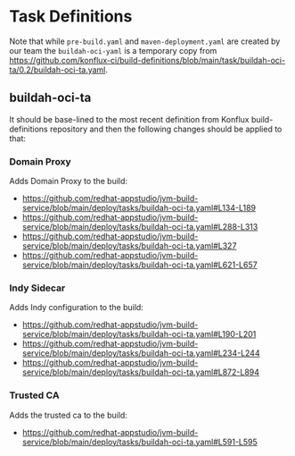 

# Task Definitions

Note that while `pre-build.yaml` and `maven-deployment.yaml` are created by our team the `buildah-oci-yaml` is a temporary copy from https://github.com/konflux-ci/build-definitions/blob/main/task/buildah-oci-ta/0.2/buildah-oci-ta.yaml.


## buildah-oci-ta

It should be base-lined to the most recent definition from Konflux build-definitions repository and then the following changes should be applied to that:

### Domain Proxy
Adds Domain Proxy to the build:
* https://github.com/redhat-appstudio/jvm-build-service/blob/main/deploy/tasks/buildah-oci-ta.yaml#L134-L189
* https://github.com/redhat-appstudio/jvm-build-service/blob/main/deploy/tasks/buildah-oci-ta.yaml#L288-L313
* https://github.com/redhat-appstudio/jvm-build-service/blob/main/deploy/tasks/buildah-oci-ta.yaml#L327
* https://github.com/redhat-appstudio/jvm-build-service/blob/main/deploy/tasks/buildah-oci-ta.yaml#L621-L657

### Indy Sidecar
Adds Indy configuration to the build:
* https://github.com/redhat-appstudio/jvm-build-service/blob/main/deploy/tasks/buildah-oci-ta.yaml#L190-L201
* https://github.com/redhat-appstudio/jvm-build-service/blob/main/deploy/tasks/buildah-oci-ta.yaml#L234-L244
* https://github.com/redhat-appstudio/jvm-build-service/blob/main/deploy/tasks/buildah-oci-ta.yaml#L872-L894


### Trusted CA
Adds the trusted ca to the build:
* https://github.com/redhat-appstudio/jvm-build-service/blob/main/deploy/tasks/buildah-oci-ta.yaml#L591-L595

